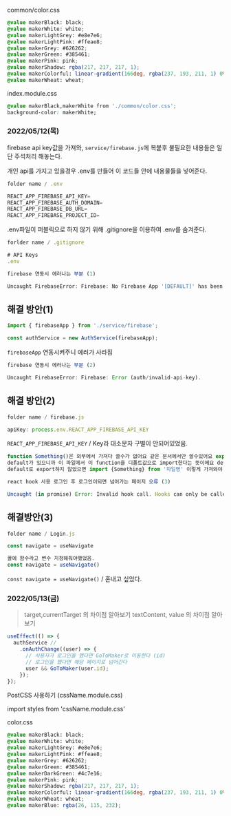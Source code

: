 common/color.css

```css
@value makerBlack: black;
@value makerWhite: white;
@value makerLightGrey: #e8e7e6;
@value makerLightPink: #ffeae8;
@value makerGrey: #626262;
@value makerGreen: #385461;
@value makerPink: pink;
@value makerShadow: rgba(217, 217, 217, 1);
@value makerColorful: linear-gradient(166deg, rgba(237, 193, 211, 1) 0%, rgba(212, 149, 161, 1) 60%, rgba(162, 63, 63, 1) 100%, rgba(127, 188, 242, 1) 100%);
@value makerWheat: wheat;
```

index.module.css

```css
@value makerBlack,makerWhite from './common/color.css';
background-color: makerWhite;
```

### 2022/05/12(목)

firebase api key값을 가져와, `service/firebase.js`에 복붙후 불필요한 내용들은 일단 주석처리 해놓는다.

개인 api를 가지고 있을경우 .env를 만들어 이 코드들 안에 내용물들을 넣어준다.

```javascript
folder name / .env

REACT_APP_FIREBASE_API_KEY=
REACT_APP_FIREBASE_AUTH_DOMAIN=
REACT_APP_FIREBASE_DB_URL=
REACT_APP_FIREBASE_PROJECT_ID=
```

.env파일이 퍼블릭으로 하지 않기 위해 .gitignore을 이용하여 .env를 숨겨준다.

```javascript
forlder name / .gitignore

# API Keys
.env
```

```javascript
firebase 연동시 에러나는 부분 (1)

Uncaught FirebaseError: Firebase: No Firebase App '[DEFAULT]' has been created - call Firebase App.initializeApp() (app/no-app).

```

## 해결 방안(1)

```javascript
import { firebaseApp } from './service/firebase';

const authService = new AuthService(firebaseApp);
```

`firebaseApp` 연동시켜주니 에러가 사라짐

```javascript
firebase 연동시 에러나는 부분 (2)

Uncaught FirebaseError: Firebase: Error (auth/invalid-api-key).
```

## 해결 방안(2)

```javascript
folder name / firebase.js

apiKey: process.env.REACT_APP_FIREBASE_API_KEY
```

`REACT_APP_FIREBASE_API_KEY` / Key라 대소문자 구별이 안되어있었음.

```javascript
function Something()은 외부에서 가져다 쓸수가 없어요 같은 문서에서만 쓸수있어요 export default function Something() 은 export를 했으니까 외부에서 import해서 쓸수 있고
default가 있으니까 이 파일에서 이 function을 디폴트값으로 import한다는 뜻이에요 default로 export를 하면 불러올때 import Something from '파일명'이렇게 되고
default로 export하지 않았으면 import {Something} from '파일명' 이렇게 가져와야 되요
```

```javascript
react hook 사용 로그인 후 로그인이되면 넘어가는 페이지 오류 (3)

Uncaught (in promise) Error: Invalid hook call. Hooks can only be called inside of the body of a function component. This could happen for one of the following reasons: 1. You might have mismatching versions of React and the renderer (such as React DOM) 2. You might be breaking the Rules of Hooks 3. You might have more than one copy of React in the same app See https://reactjs.org/link/invalid-hook-call for tips about how to debug and fix this problem.
```

## 해결방안(3)

```javascript
folder name / Login.js

const navigate = useNavigate

꼴에 함수라고 변수 지정해줘야했었음.
const navigate = useNavigate()

```

`const navigate = useNavigate()` / 혼내고 싶었다.

### 2022/05/13(금)

> target,currentTarget 의 차이점 알아보기
> textContent, value 의 차이점 알아보기

```javascript
useEffect(() => {
  authService //
    .onAuthChange((user) => {
      // 사용자가 로그인을 했다면 GoToMaker로 이동한다 (id)
      // 로그인을 했다면 해당 페이지로 넘어간다
      user && GoToMaker(user.id);
    });
});
```

PostCSS 사용하기 (cssName.module.css)

import styles from 'cssName.module.css'

color.css

```css
@value makerBlack: black;
@value makerWhite: white;
@value makerLightGrey: #e8e7e6;
@value makerLightPink: #ffeae8;
@value makerGrey: #626262;
@value makerGreen: #385461;
@value makerDarkGreen: #4c7e16;
@value makerPink: pink;
@value makerShadow: rgba(217, 217, 217, 1);
@value makerColorful: linear-gradient(166deg, rgba(237, 193, 211, 1) 0%, rgba(212, 149, 161, 1) 60%, rgba(162, 63, 63, 1) 100%, rgba(127, 188, 242, 1) 100%);
@value makerWheat: wheat;
@value makerBlue: rgba(26, 115, 232);
```
